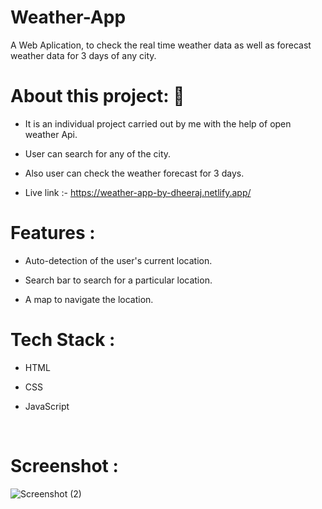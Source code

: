 # Weather-App

A Web Aplication, to check the real time weather data as well as forecast weather data for 3 days of any city.

# About this project: 🙌

- It is an individual project carried out by me with the help of open weather Api.

- User can search for any of the city.

- Also user can check the weather forecast for 3 days.

- Live link :- https://weather-app-by-dheeraj.netlify.app/

# Features :

- Auto-detection of the user's current location.

- Search bar to search for a particular location.

- A map to navigate the location.

# Tech Stack :

- HTML

- CSS

- JavaScript

<br/>

# Screenshot :

![Screenshot (2)](https://user-images.githubusercontent.com/77190618/193104587-196eba77-ac18-4a8b-ba34-3340f14b9be9.png)

